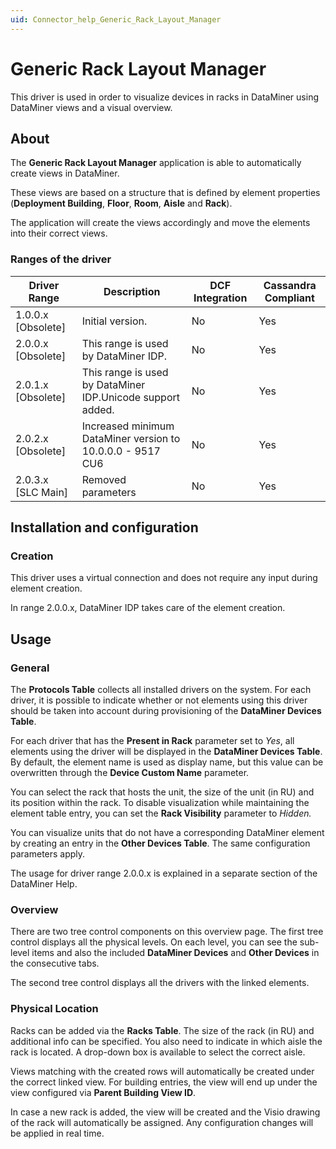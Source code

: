 ```yaml
---
uid: Connector_help_Generic_Rack_Layout_Manager
---
```


# Generic Rack Layout Manager

This driver is used in order to visualize devices in racks in DataMiner using DataMiner views and a visual overview.

## About

The **Generic Rack Layout Manager** application is able to automatically create views in DataMiner.

These views are based on a structure that is defined by element properties (**Deployment Building**, **Floor**, **Room**, **Aisle** and **Rack**).

The application will create the views accordingly and move the elements into their correct views.

### Ranges of the driver

| **Driver Range**     | **Description**                                            | **DCF Integration** | **Cassandra Compliant** |
|----------------------|------------------------------------------------------------|---------------------|-------------------------|
| 1.0.0.x \[Obsolete\] | Initial version.                                           | No                  | Yes                     |
| 2.0.0.x \[Obsolete\] | This range is used by DataMiner IDP.                       | No                  | Yes                     |
| 2.0.1.x \[Obsolete\] | This range is used by DataMiner IDP.Unicode support added. | No                  | Yes                     |
| 2.0.2.x \[Obsolete\] | Increased minimum DataMiner version to 10.0.0.0 - 9517 CU6 | No                  | Yes                     |
| 2.0.3.x \[SLC Main\] | Removed parameters                                         | No                  | Yes                     |

## Installation and configuration

### Creation

This driver uses a virtual connection and does not require any input during element creation.

In range 2.0.0.x, DataMiner IDP takes care of the element creation.

## Usage

### General

The **Protocols Table** collects all installed drivers on the system. For each driver, it is possible to indicate whether or not elements using this driver should be taken into account during provisioning of the **DataMiner Devices Table**.

For each driver that has the **Present in Rack** parameter set to *Yes*, all elements using the driver will be displayed in the **DataMiner Devices Table**. By default, the element name is used as display name, but this value can be overwritten through the **Device Custom Name** parameter.

You can select the rack that hosts the unit, the size of the unit (in RU) and its position within the rack. To disable visualization while maintaining the element table entry, you can set the **Rack Visibility** parameter to *Hidden.*

You can visualize units that do not have a corresponding DataMiner element by creating an entry in the **Other Devices Table**. The same configuration parameters apply.

The usage for driver range 2.0.0.x is explained in a separate section of the DataMiner Help.

### Overview

There are two tree control components on this overview page. The first tree control displays all the physical levels. On each level, you can see the sub-level items and also the included **DataMiner Devices** and **Other Devices** in the consecutive tabs.

The second tree control displays all the drivers with the linked elements.

### Physical Location

Racks can be added via the **Racks Table**. The size of the rack (in RU) and additional info can be specified. You also need to indicate in which aisle the rack is located. A drop-down box is available to select the correct aisle.

Views matching with the created rows will automatically be created under the correct linked view. For building entries, the view will end up under the view configured via **Parent Building View ID**.

In case a new rack is added, the view will be created and the Visio drawing of the rack will automatically be assigned. Any configuration changes will be applied in real time.
